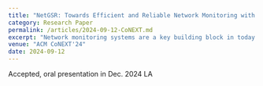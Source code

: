 ```yaml
---
title: "NetGSR: Towards Efficient and Reliable Network Monitoring with Generative Super Resolution"
category: Research Paper
permalink: /articles/2024-09-12-CoNEXT.md
excerpt: "Network monitoring systems are a key building block in today’s networks. They all follow a common framework where measurement data from network elements is aggregated at a central collector for network-wide visibility. When designing network monitoring systems, two key properties have to be taken into account: (1) efficiency, to minimize the communication overhead from network elements to the collector; (2) high-fidelity, to faithfully represent the network status. However, in presence of network dynamics, tracking the right operating point to ensure both high fidelity and efficiency is hard and we observe that prior monitoring approaches trade off one for the other. In this paper, we show that it is possible to satisfy both these properties with NetGSR, a new deep learning based solution we introduce that reconstructs the fine-grained behavior of network status at the collector while requiring low resolution measurement data from network elements. This is achieved through a combination of a new custom-tailored conditional deep generative model (DistilGAN), and a new feedback mechanism (Xaminer) based on model uncertainty estimation and denoising that allows the collector to adjust the sampling rate for measurement data from network elements, at run-time. We extensively evaluate NetGSR using three different network scenarios with corresponding real-world network monitoring datasets as well as two downstream use cases. We show that NetGSR can faithfully reconstruct fine-grained network status with 25x greater measurement efficiency than prior approaches while requiring only few ms of inference time at the collector."
venue: "ACM CoNEXT'24"
date: 2024-09-12
---
```


Accepted, oral presentation in Dec. 2024 LA
